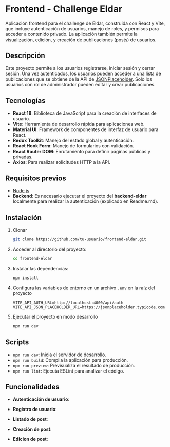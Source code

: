 # Frontend - Challenge Eldar

Aplicación frontend para el challenge de Eldar, construida con React y Vite, que incluye autenticación de usuarios, manejo de roles, y permisos para acceder a contenido privado. La aplicación también permite la visualización, edición, y creación de publicaciones (posts) de usuarios.

## Descripción

Este proyecto permite a los usuarios registrarse, iniciar sesión y cerrar sesión. Una vez autenticados, los usuarios pueden acceder a una lista de publicaciones que se obtiene de la API de [JSONPlaceholder](https://jsonplaceholder.typicode.com). Solo los usuarios con rol de administrador pueden editar y crear publicaciones. 

## Tecnologías

- **React 18**: Biblioteca de JavaScript para la creación de interfaces de usuario.
- **Vite**: Herramienta de desarrollo rápida para aplicaciones web.
- **Material UI**: Framework de componentes de interfaz de usuario para React.
- **Redux Toolkit**: Manejo del estado global y autenticación.
- **React Hook Form**: Manejo de formularios con validación.
- **React Router DOM**: Enrutamiento para definir páginas públicas y privadas.
- **Axios**: Para realizar solicitudes HTTP a la API.

## Requisitos previos

- [Node.js](https://nodejs.org/) 
- **Backend**:  Es necesario ejecutar el proyecto del **backend-eldar** localmente para realizar la autenticación (explicado en Readme.md).

## Instalación

1. Clonar
    ```bash
    git clone https://github.com/tu-usuario/frontend-eldar.git
    ```

2. Acceder al directorio del proyecto:
    ```bash
    cd frontend-eldar
    ```

3. Instalar las dependencias:
    ```bash
    npm install
    ```

4. Configura las variables de entorno en un archivo `.env` en la raíz del proyecto
    ```env
    VITE_API_AUTH_URL=http://localhost:4000/api/auth
    VITE_API_JSON_PLACEHOLDER_URL=https://jsonplaceholder.typicode.com
    ```

5. Ejecutar el proyecto en modo desarrollo
    ```bash
    npm run dev
    ```



## Scripts

- `npm run dev`: Inicia el servidor de desarrollo.
- `npm run build`: Compila la aplicación para producción.
- `npm run preview`: Previsualiza el resultado de producción.
- `npm run lint`: Ejecuta ESLint para analizar el código.

## Funcionalidades

- **Autenticación de usuario**:

- **Registro de usuario**: 

- **Listado de post**: 

- **Creación de post**:

- **Edicion de post**:


